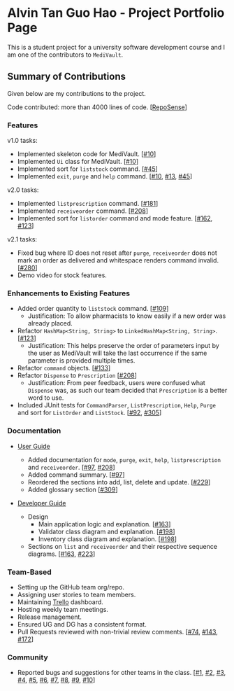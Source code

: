 # Alvin Tan Guo Hao - Project Portfolio Page

This is a student project for a university software development course and I am one of the contributors to `MediVault`.

## Summary of Contributions

Given below are my contributions to the project.

Code contributed: more than 4000 lines of
code. [[RepoSense](https://nus-cs2113-ay2122s1.github.io/tp-dashboard/?search=alvintan01&sort=groupTitle&sortWithin=title&timeframe=commit&mergegroup=&groupSelect=groupByRepos&breakdown=true&checkedFileTypes=docs~functional-code~test-code~other&since=2021-09-25&tabOpen=true&tabType=authorship&tabAuthor=alvintan01&tabRepo=AY2122S1-CS2113T-T10-1%2Ftp%5Bmaster%5D&authorshipIsMergeGroup=false&authorshipFileTypes=docs~functional-code~test-code~other&authorshipIsBinaryFileTypeChecked=false)]

### Features

v1.0 tasks:

- Implemented skeleton code for MediVault. [[#10](https://github.com/AY2122S1-CS2113T-T10-1/tp/pull/10)]
- Implemented `Ui` class for MediVault. [[#10](https://github.com/AY2122S1-CS2113T-T10-1/tp/pull/10)]
- Implemented sort for `liststock` command. [[#45](https://github.com/AY2122S1-CS2113T-T10-1/tp/pull/45)]
- Implemented `exit`, `purge` and `help` command. [[#10](https://github.com/AY2122S1-CS2113T-T10-1/tp/pull/10), [#13](https://github.com/AY2122S1-CS2113T-T10-1/tp/pull/13), [#45](https://github.com/AY2122S1-CS2113T-T10-1/tp/pull/45)]

v2.0 tasks:

- Implemented `listprescription` command. [[#181](https://github.com/AY2122S1-CS2113T-T10-1/tp/pull/181)]
- Implemented `receiveorder` command. [[#208](https://github.com/AY2122S1-CS2113T-T10-1/tp/pull/208)]
- Implemented sort for `listorder` command and mode feature. [[#162](https://github.com/AY2122S1-CS2113T-T10-1/tp/pull/162), [#123](https://github.com/AY2122S1-CS2113T-T10-1/tp/pull/123)]

v2.1 tasks:

- Fixed bug where ID does not reset after `purge`, `receiveorder` does not mark an order as delivered and whitespace renders command invalid. [[#280](https://github.com/AY2122S1-CS2113T-T10-1/tp/pull/280)]
- Demo video for stock features.

### Enhancements to Existing Features

- Added order quantity to `liststock` command. [[#109](https://github.com/AY2122S1-CS2113T-T10-1/tp/pull/109)]
    - Justification: To allow pharmacists to know easily if a new order was already placed.
- Refactor `HashMap<String, String>` to `LinkedHashMap<String, String>`. [[#123](https://github.com/AY2122S1-CS2113T-T10-1/tp/pull/123)]
    - Justification: This helps preserve the order of parameters input by the user as MediVault will take the last
      occurrence if the same parameter is provided multiple times.
- Refactor `command` objects. [[#133](https://github.com/AY2122S1-CS2113T-T10-1/tp/pull/133)]
- Refactor `Dispense` to `Prescription` [[#208](https://github.com/AY2122S1-CS2113T-T10-1/tp/pull/208)]
    - Justification: From peer feedback, users were confused what `Dispense` was, as such our team decided
      that `Prescription` is a better word to use.
- Included JUnit tests for `CommandParser`, `ListPrescription`, `Help`, `Purge` and sort for `ListOrder` and `ListStock`. [[#92](https://github.com/AY2122S1-CS2113T-T10-1/tp/pull/92), [#305](https://github.com/AY2122S1-CS2113T-T10-1/tp/pull/305)]

### Documentation

- [User Guide](../UserGuide.md)
    - Added documentation for `mode`, `purge`, `exit`, `help`, `listprescription` and `receiveorder`. [[#97](https://github.com/AY2122S1-CS2113T-T10-1/tp/pull/97), [#208](https://github.com/AY2122S1-CS2113T-T10-1/tp/pull/208)]
    - Added command summary. [[#97](https://github.com/AY2122S1-CS2113T-T10-1/tp/pull/97)]
    - Reordered the sections into add, list, delete and update. [[#229](https://github.com/AY2122S1-CS2113T-T10-1/tp/pull/229)]
    - Added glossary section [[#309](https://github.com/AY2122S1-CS2113T-T10-1/tp/pull/309)]

- [Developer Guide](../DeveloperGuide.md)
  - Design
    - Main application logic and explanation. [[#163](https://github.com/AY2122S1-CS2113T-T10-1/tp/pull/163)]
    - Validator class diagram and explanation. [[#198](https://github.com/AY2122S1-CS2113T-T10-1/tp/pull/198)]
    - Inventory class diagram and explanation. [[#198](https://github.com/AY2122S1-CS2113T-T10-1/tp/pull/198)]
  - Sections on `list` and `receiveorder` and their respective sequence diagrams. [[#163](https://github.com/AY2122S1-CS2113T-T10-1/tp/pull/163), [#223](https://github.com/AY2122S1-CS2113T-T10-1/tp/pull/223)]

### Team-Based
- Setting up the GitHub team org/repo.
- Assigning user stories to team members.
- Maintaining [Trello](https://trello.com/b/nMVm0vgz/cs2113t-user-stories) dashboard.
- Hosting weekly team meetings.
- Release management.
- Ensured UG and DG has a consistent format.
- Pull Requests reviewed with non-trivial review comments. [[#74](https://github.com/AY2122S1-CS2113T-T10-1/tp/pull/74), [#143](https://github.com/AY2122S1-CS2113T-T10-1/tp/pull/143), [#172](https://github.com/AY2122S1-CS2113T-T10-1/tp/pull/172)]

### Community
- Reported bugs and suggestions for other teams in the class. [[#1](https://github.com/alvintan01/ped/issues/1), [#2](https://github.com/alvintan01/ped/issues/2), [#3](https://github.com/alvintan01/ped/issues/3), [#4](https://github.com/alvintan01/ped/issues/4), [#5](https://github.com/alvintan01/ped/issues/5), [#6](https://github.com/alvintan01/ped/issues/6), [#7](https://github.com/alvintan01/ped/issues/7), [#8](https://github.com/alvintan01/ped/issues/8), [#9](https://github.com/alvintan01/ped/issues/9), [#10](https://github.com/alvintan01/ped/issues/10)]
